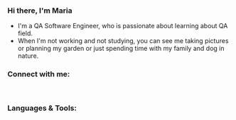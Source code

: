 ### Hi there, I'm Maria

- I'm a QA Software Engineer, who is passionate about learning about QA field.
- When I'm not working and not studying, you can see me taking pictures or planning my garden or just spending time with my family and dog in nature.

### Connect with me:

<br />

### Languages & Tools:


<br />
<br />

[linkedin]: https://linkedin.com/in/mari-makarova/